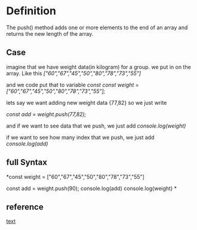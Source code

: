 # Definition
The push() method adds one or more elements to the end of an array and returns the new length of the array.

## Case
imagine that we have weight data(in kilogram) for a group. we put in on the array. Like this
*["60","67","45","50","80","78","73","55"]*

and we code put that to variable *const*
*const weight = ["60","67","45","50","80","78","73","55"];*

lets say we want adding new weight data {77,82}
so we just write

*const add = weight.push(77,82);*

and if we want to see data that we push, we just add
*console.log(weight)*

if we want to see how many index that we push, we just add
*console.log(add)*

## full Syntax

*const weight = ["60","67","45","50","80","78","73","55"]

const add = weight.push(90);
console.log(add)
console.log(weight)
*
## reference
[text](https://developer.mozilla.org/en-US/docs/Web/JavaScript/Reference/Global_Objects/Array/push)